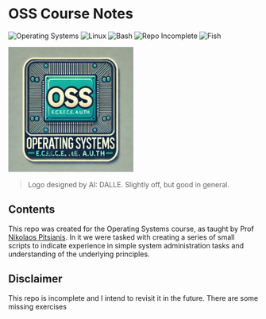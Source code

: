 # OSS Course Notes
![Operating Systems](https://img.shields.io/badge/Operating%20Systems-brightgreen) 
![Linux](https://img.shields.io/badge/Linux-FCC624?style=flat&logo=linux&logoColor=black)
![Bash](https://img.shields.io/badge/Bash-4EAA25?style=flat&logo=gnubash&logoColor=white)
![Repo Incomplete](https://img.shields.io/badge/Repo%20Incomplete-red?style=flat)
![Fish](https://img.shields.io/badge/Fish-4AAE3B?style=flat&logo=fish&logoColor=white)

<img src="oss-dalle.png" width="50%"/>

> Logo designed by AI: DALLE. Slightly off, but good in general.

## Contents
This repo was created for the Operating Systems course, as taught by Prof [Nikolaos
Pitsianis](https://ece.auth.gr/staff/nikolaos-pitsianis-2/). In it we were
tasked with creating a series of small scripts to indicate experience in simple
system administration tasks and understanding of the underlying principles.

## Disclaimer
This repo is incomplete and I intend to revisit it in the future. There are some
missing exercises
